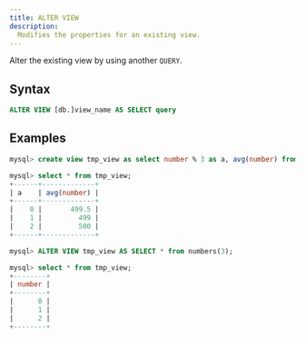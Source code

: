 ```yaml
---
title: ALTER VIEW
description:
  Modifies the properties for an existing view.
---
```


Alter the existing view by using another `QUERY`.

## Syntax

```sql
ALTER VIEW [db.]view_name AS SELECT query
```

## Examples

```sql
mysql> create view tmp_view as select number % 3 as a, avg(number) from numbers(1000) group by a order by a;

mysql> select * from tmp_view;
+------+-------------+
| a    | avg(number) |
+------+-------------+
|    0 |       499.5 |
|    1 |         499 |
|    2 |         500 |
+------+-------------+

mysql> ALTER VIEW tmp_view AS SELECT * from numbers(3);

mysql> select * from tmp_view;
+--------+
| number |
+--------+
|      0 |
|      1 |
|      2 |
+--------+
```

